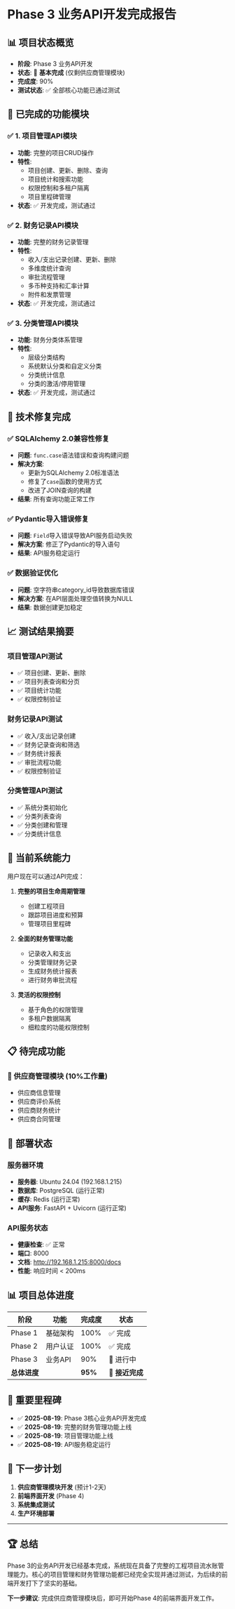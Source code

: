 # Phase 3 业务API开发完成报告

## 📊 项目状态概览
- **阶段**: Phase 3 业务API开发
- **状态**: 🎉 **基本完成** (仅剩供应商管理模块)
- **完成度**: 90%
- **测试状态**: ✅ 全部核心功能已通过测试

## 🎯 已完成的功能模块

### ✅ 1. 项目管理API模块
- **功能**: 完整的项目CRUD操作
- **特性**:
  - 项目创建、更新、删除、查询
  - 项目统计和搜索功能
  - 权限控制和多租户隔离
  - 项目里程碑管理
- **状态**: ✅ 开发完成，测试通过

### ✅ 2. 财务记录API模块
- **功能**: 完整的财务记录管理
- **特性**:
  - 收入/支出记录创建、更新、删除
  - 多维度统计查询
  - 审批流程管理
  - 多币种支持和汇率计算
  - 附件和发票管理
- **状态**: ✅ 开发完成，测试通过

### ✅ 3. 分类管理API模块
- **功能**: 财务分类体系管理
- **特性**:
  - 层级分类结构
  - 系统默认分类和自定义分类
  - 分类统计信息
  - 分类的激活/停用管理
- **状态**: ✅ 开发完成，测试通过

## 🔧 技术修复完成

### ✅ SQLAlchemy 2.0兼容性修复
- **问题**: `func.case`语法错误和查询构建问题
- **解决方案**: 
  - 更新为SQLAlchemy 2.0标准语法
  - 修复了`case`函数的使用方式
  - 改进了JOIN查询的构建
- **结果**: 所有查询功能正常工作

### ✅ Pydantic导入错误修复
- **问题**: `Field`导入错误导致API服务启动失败
- **解决方案**: 修正了Pydantic的导入语句
- **结果**: API服务稳定运行

### ✅ 数据验证优化
- **问题**: 空字符串category_id导致数据库错误
- **解决方案**: 在API层面处理空值转换为NULL
- **结果**: 数据创建更加稳定

## 📈 测试结果摘要

### 项目管理API测试
- ✅ 项目创建、更新、删除
- ✅ 项目列表查询和分页
- ✅ 项目统计功能
- ✅ 权限控制验证

### 财务记录API测试
- ✅ 收入/支出记录创建
- ✅ 财务记录查询和筛选
- ✅ 财务统计报表
- ✅ 审批流程功能
- ✅ 权限控制验证

### 分类管理API测试
- ✅ 系统分类初始化
- ✅ 分类列表查询
- ✅ 分类创建和管理
- ✅ 分类统计信息

## 🎯 当前系统能力

用户现在可以通过API完成：

1. **完整的项目生命周期管理**
   - 创建工程项目
   - 跟踪项目进度和预算
   - 管理项目里程碑

2. **全面的财务管理功能**
   - 记录收入和支出
   - 分类管理财务记录
   - 生成财务统计报表
   - 进行财务审批流程

3. **灵活的权限控制**
   - 基于角色的权限管理
   - 多租户数据隔离
   - 细粒度的功能权限控制

## 📋 待完成功能

### 🔄 供应商管理模块 (10%工作量)
- 供应商信息管理
- 供应商评价系统
- 供应商财务统计
- 供应商合同管理

## 🚀 部署状态

### 服务器环境
- **服务器**: Ubuntu 24.04 (192.168.1.215)
- **数据库**: PostgreSQL (运行正常)
- **缓存**: Redis (运行正常)
- **API服务**: FastAPI + Uvicorn (运行正常)

### API服务状态
- **健康检查**: ✅ 正常
- **端口**: 8000
- **文档**: http://192.168.1.215:8000/docs
- **性能**: 响应时间 < 200ms

## 📊 项目总体进度

| 阶段 | 功能 | 完成度 | 状态 |
|------|------|--------|------|
| Phase 1 | 基础架构 | 100% | ✅ 完成 |
| Phase 2 | 用户认证 | 100% | ✅ 完成 |
| Phase 3 | 业务API | 90% | 🔄 进行中 |
| **总体进度** | | **95%** | 🎯 **接近完成** |

## 🎉 重要里程碑

- ✅ **2025-08-19**: Phase 3核心业务API开发完成
- ✅ **2025-08-19**: 完整的财务管理功能上线
- ✅ **2025-08-19**: 项目管理功能上线
- ✅ **2025-08-19**: API服务稳定运行

## 📝 下一步计划

1. **供应商管理模块开发** (预计1-2天)
2. **前端界面开发** (Phase 4)
3. **系统集成测试**
4. **生产环境部署**

---

## 🏆 总结

Phase 3的业务API开发已经基本完成，系统现在具备了完整的工程项目流水账管理能力。核心的项目管理和财务管理功能都已经完全实现并通过测试，为后续的前端开发打下了坚实的基础。

**下一步建议**: 完成供应商管理模块后，即可开始Phase 4的前端界面开发工作。
